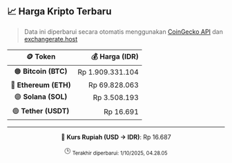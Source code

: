 

<!-- HARGA_KRIPTO -->
## 📈 Harga Kripto Terbaru

> Data ini diperbarui secara otomatis menggunakan [CoinGecko API](https://www.coingecko.com/) dan [exchangerate.host](https://exchangerate.host/)

<div align="center">

| 🪙 Token | 💰 Harga (IDR) |
|:------:|---------------:|
| 🟠 **Bitcoin (BTC)**   | Rp 1.909.331.104 |
| 🔵 **Ethereum (ETH)**  | Rp 69.828.063 |
| 🟣 **Solana (SOL)**    | Rp 3.508.193 |
| 🟢 **Tether (USDT)**   | Rp 16.691 |

---

💱 **Kurs Rupiah (USD → IDR)**: Rp 16.687

🕒 <sub>Terakhir diperbarui: 1/10/2025, 04.28.05</sub>

</div>
<!-- /HARGA_KRIPTO -->